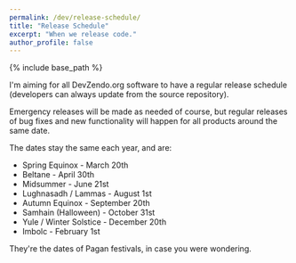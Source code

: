 ```yaml
---
permalink: /dev/release-schedule/
title: "Release Schedule"
excerpt: "When we release code."
author_profile: false
---
```


{% include base_path %}

I'm aiming for all DevZendo.org software to have a regular release schedule (developers can always update from the source repository). 

Emergency releases will be made as needed of course, but regular releases of bug fixes and new functionality will happen for all products around the same date.

The dates stay the same each year, and are:

<ul>
<li>Spring Equinox - March 20th</li>
<li>Beltane - April 30th</li>
<li>Midsummer - June 21st</li>
<li>Lughnasadh / Lammas - August 1st</li>
<li>Autumn Equinox - September 20th</li>
<li>Samhain (Halloween) - October 31st</li>
<li>Yule / Winter Solstice - December 20th</li>
<li>Imbolc - February 1st</li>
</ul>

They're the dates of Pagan festivals, in case you were wondering. 
